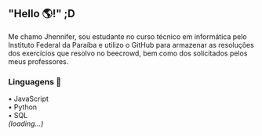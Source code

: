## "Hello 🌎!" ;D

Me chamo Jhennifer, sou estudante no curso técnico em informática pelo Instituto Federal da Paraíba e utilizo o GitHub para armazenar as resoluções dos exercícios que resolvo no beecrowd, bem como dos solicitados pelos meus professores.

### Linguagens 🫶

• JavaScript                                                                                                              
• Python                                                                                                                  
• SQL                                                                                                                    
_(loading...)_
<!--
**JhenniferK/JhenniferK** is a ✨ _special_ ✨ repository because its `README.md` (this file) appears on your GitHub profile.


